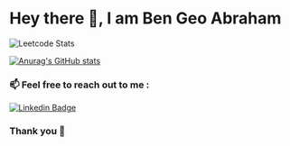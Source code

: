 # Hey there 👋,  I am Ben Geo Abraham

![Leetcode Stats](https://leetcard.jacoblin.cool/benana)


[![Anurag's GitHub stats](https://github-readme-stats.vercel.app/api?username=Ben-geo)](https://github.com/Ben-geo/github-readme-stats)

### 📫 Feel free to reach out to me :

 [![Linkedin Badge](https://img.shields.io/badge/-@bengeoabraham-blue?style=flat-square&logo=Linkedin&logoColor=white&link=https://www.linkedin.com/in/bengeoabraham/)](https://www.linkedin.com/in/bengeoabraham/)

### Thank you 🙂
